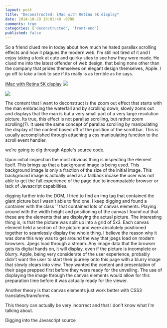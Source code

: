 ```yaml
---
layout: post
title: "Deconstructed: iMac with Retina 5k display"
date: 2014-10-20 19:01:40 -0700
comments: true
categories: ['deconstructed', 'front-end']
published: false
---
```

So a friend clued me in today about how much he hated parallax scrolling effects and how it plagues the modern web.  I'm still not tired of it and I enjoy taking a look at cute and quirky sites to see how they were made.  He clued me into the latest offender of web design, that being none other than the company that prides themselves on elegant design themselves, Apple. I go off to take a look to see if its really is as terrible as he says.

<!--more-->

<a href="http://www.apple.com/imac-with-retina">iMac with Retina 5K display</a>
<img src="https://s3.amazonaws.com/jasonjlblog/Apple+-+iMac+with+Retina+5K%C2%A0display.png" />

<img src="https://s3.amazonaws.com/jasonjlblog/Apple+-+iMac+with+Retina+5K%C2%A0display+(1).png" />

The content that I want to deconstruct is the zoom out effect that starts with the man embracing the waterfall and by scrolling down, slowly zoms out and displays that the man is but a very small part of a very large resolution picture.  Its true, this effect is not parallax scrolling, but rather zoom scrolling(?). It uses the same concept of parallax scrolling by manipulating the display of the content based off of the position of the scroll bar.  This is usually accomplished through attaching a css manipulating function to the scroll event handler.

we're going to dig through Apple's source code.

Upon initial inspection the most obvious thing is inspecting the element itself.  This brings up that a background image is being used.  This background image is only a fraction of the size of the initial image.  This background image is actually used as a fallback incase the user was not able to get the full experience of the page due to incompatable browser or lack of Javascript capabilities. 

digging further into the DOM, I tried to find an img tag that contained the giant picture but I wasn't able to find one.  I keep digging and found a container with the class '' that contained lots of canvas elements. Playing around with the width height and positioning of the canvas I found out that these are the elements that are displaying the actual picture.  The interesting thing is, is that the picture was split up into a grid of 5x3.  Each canvas element held a section of the picture and were absolutely positioned together to seamlessly display the whole thing.  I believe the reason why it was done this way was to get around the way that jpegs load on modern browsers.  Jpegs load through a stream.  Any image data that the browser gets its digital hands on, it will display, even if the picture is incomplete or blurry.  Apple, being very considerate of the user experience, probably didn't want the user to start their journey onto this page with a blurry image that slowly clears into view.  They wanted the content and presentation of their page prepped first before they were ready for the unveiling.  The use of displaying the image through the canvas elements would allow for this preparation time before it was actually ready for the viewer.

Another theory is that canvas elements just work better with CSS3 translates/transforms.

This theory can actually be very incorrect and that I don't know what I'm talking about.

Digging into the Javascript source


